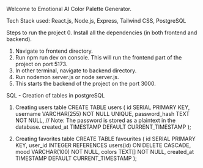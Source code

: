 Welcome to Emotional AI Color Palette Generator.

Tech Stack used: React.js, Node.js, Express, Tailwind CSS, PostgreSQL

Steps to run the project
0. Install all the dependencies (in both frontend and backend).
1. Navigate to frontend directory.
2. Run npm run dev on console. This will run the frontend part of the project on port 5173.
3. In other terminal, navigate to backend directory.
4. Run nodemon server.js or node server.js.
5. This starts the backend of the project on the port 3000.


SQL - Creation of tables in postgreSQL
1. Creating users table
   CREATE TABLE users (
    id SERIAL PRIMARY KEY,
    username VARCHAR(255) NOT NULL UNIQUE,
    password_hash TEXT NOT NULL,    // Note: The password is stored as a plaintext in the database.
    created_at TIMESTAMP DEFAULT CURRENT_TIMESTAMP
);



3. Creating favorites table
   CREATE TABLE favourites (
    id SERIAL PRIMARY KEY,
    user_id INTEGER REFERENCES users(id) ON DELETE CASCADE,
    mood VARCHAR(100) NOT NULL,
    colors TEXT[] NOT NULL,
    created_at TIMESTAMP DEFAULT CURRENT_TIMESTAMP
  );
